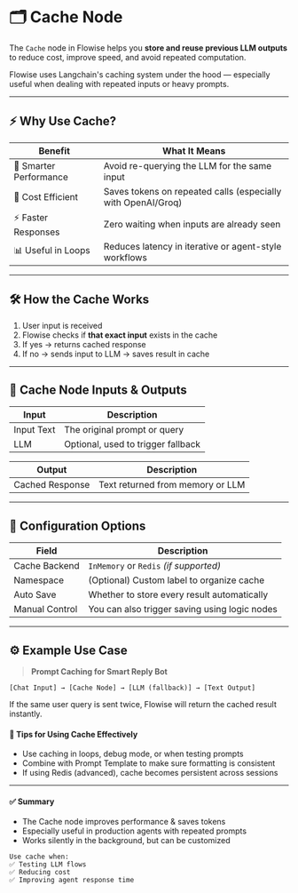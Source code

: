 # 🗂️ Cache Node

The `Cache` node in Flowise helps you **store and reuse previous LLM outputs** to reduce cost, improve speed, and avoid repeated computation.

Flowise uses Langchain's caching system under the hood — especially useful when dealing with repeated inputs or heavy prompts.

---

## ⚡ Why Use Cache?

| Benefit            | What It Means                                                  |
|--------------------|----------------------------------------------------------------|
| 🧠 Smarter Performance | Avoid re-querying the LLM for the same input                  |
| 💸 Cost Efficient   | Saves tokens on repeated calls (especially with OpenAI/Groq)   |
| ⚡ Faster Responses | Zero waiting when inputs are already seen                      |
| 📊 Useful in Loops  | Reduces latency in iterative or agent-style workflows          |

---

## 🛠️ How the Cache Works

1. User input is received
2. Flowise checks if **that exact input** exists in the cache
3. If yes → returns cached response
4. If no → sends input to LLM → saves result in cache

---

## 🧱 Cache Node Inputs & Outputs

| Input           | Description                          |
|------------------|--------------------------------------|
| Input Text       | The original prompt or query         |
| LLM              | Optional, used to trigger fallback   |

| Output           | Description                          |
|------------------|--------------------------------------|
| Cached Response  | Text returned from memory or LLM     |

---

## 🔧 Configuration Options

| Field              | Description                                     |
|--------------------|-------------------------------------------------|
| Cache Backend      | `InMemory` or `Redis` *(if supported)*          |
| Namespace          | (Optional) Custom label to organize cache       |
| Auto Save          | Whether to store every result automatically     |
| Manual Control     | You can also trigger saving using logic nodes   |

---

## ⚙️ Example Use Case

> **Prompt Caching for Smart Reply Bot**

```text
[Chat Input] → [Cache Node] → [LLM (fallback)] → [Text Output]
``` 
If the same user query is sent twice, Flowise will return the cached result instantly.

#### 🧪 Tips for Using Cache Effectively
- Use caching in loops, debug mode, or when testing prompts
- Combine with Prompt Template to make sure formatting is consistent
- If using Redis (advanced), cache becomes persistent across sessions

---
#### ✅ Summary
- The Cache node improves performance & saves tokens
- Especially useful in production agents with repeated prompts
- Works silently in the background, but can be customized

```text
Use cache when:
✅ Testing LLM flows
✅ Reducing cost
✅ Improving agent response time
```